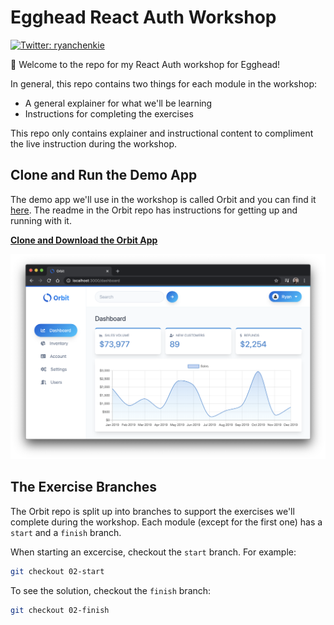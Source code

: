 # Egghead React Auth Workshop

<p>
  <a href="https://twitter.com/ryanchenkie" target="_blank">
    <img alt="Twitter: ryanchenkie" src="https://img.shields.io/twitter/follow/ryanchenkie.svg?style=social" />
  </a>
</p>

👋 Welcome to the repo for my React Auth workshop for Egghead!

In general, this repo contains two things for each module in the workshop:

- A general explainer for what we'll be learning
- Instructions for completing the exercises

This repo only contains explainer and instructional content to compliment the live instruction during the workshop.

## Clone and Run the Demo App

The demo app we'll use in the workshop is called Orbit and you can find it [here](https://github.com/chenkie/orbit). The readme in the Orbit repo has instructions for getting up and running with it.

**[Clone and Download the Orbit App](https://github.com/chenkie/orbit)**

![orbit dashboard](./images/orbit-dashboard.png)

## The Exercise Branches

The Orbit repo is split up into branches to support the exercises we'll complete during the workshop. Each module (except for the first one) has a `start` and a `finish` branch.

When starting an excercise, checkout the `start` branch. For example:

```bash
git checkout 02-start
```

To see the solution, checkout the `finish` branch:

```bash
git checkout 02-finish
```
